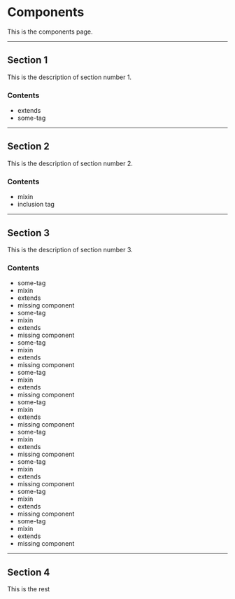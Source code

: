 # Components
This is the components page.

---

## Section 1
This is the description of section number 1.

### Contents
* extends
* some-tag

---

## Section 2
This is the description of section number 2.

### Contents
* mixin
* inclusion tag

---

## Section 3
This is the description of section number 3.

### Contents
* some-tag
* mixin
* extends
* missing component
* some-tag
* mixin
* extends
* missing component
* some-tag
* mixin
* extends
* missing component
* some-tag
* mixin
* extends
* missing component
* some-tag
* mixin
* extends
* missing component
* some-tag
* mixin
* extends
* missing component
* some-tag
* mixin
* extends
* missing component
* some-tag
* mixin
* extends
* missing component
* some-tag
* mixin
* extends
* missing component

---

## Section 4
This is the rest
